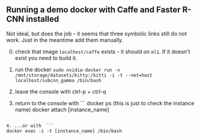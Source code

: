 ## Running a demo docker with Caffe and Faster R-CNN installed

Not ideal, but does the job - it seems that three symbolic links still do not work. Just in the meantime add them manually. 

0. check that image `localhost/caffe` exists - it should on `ml1`.
If it doesn't exist you need to build it.

1. run the docker
`sudo nvidia-docker run -v /mnt/storage/datasets/kitty:/kitti -i -t --net=host localhost/subcnn_gamma /bin/bash`

2. leave the console with ctrl-p + ctrl-q

3. return to the console with  ```
docker ps (this is just to  check the instance name)
docker attach [instance_name]
```

4. ...or with  ```
docker exec -i -t [instance_name] /bin/bash
```
